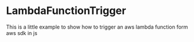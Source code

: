 # LambdaFunctionTrigger
This is a little example  to show how to trigger an aws lambda function form aws sdk in js
